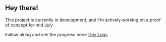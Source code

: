 ## Hey there!

This project is currently in development, and I'm actively working on a proof of concept for mid July

Follow along and see the progress here: [Dev Logs](https://github.com/SoundsLikeJonny/UCS-Voice-Naming-Tool/wiki/Dev-Logs)
